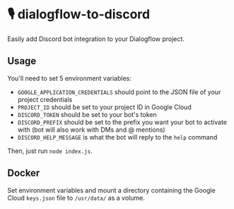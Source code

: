 🎙 dialogflow-to-discord
========================

Easily add Discord bot integration to your Dialogflow project.

## Usage

You'll need to set 5 environment variables:
- `GOOGLE_APPLICATION_CREDENTIALS` should point to the JSON file of your project credentials
- `PROJECT_ID` should be set to your project ID in Google Cloud
- `DISCORD_TOKEN` should be set to your bot's token
- `DISCORD_PREFIX` should be set to the prefix you want your bot to activate with (bot will also work with DMs and @ mentions)
- `DISCORD_HELP_MESSAGE` is what the bot will reply to the `help` command

Then, just run `node index.js`.

## Docker

Set environment variables and mount a directory containing the Google Cloud `keys.json` file to `/usr/data/` as a volume.
